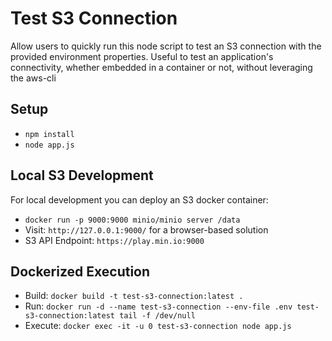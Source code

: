 # Test S3 Connection

Allow users to quickly run this node script to test an S3 connection with the provided environment properties. Useful to test an application's connectivity, whether embedded in a container or not, without leveraging the aws-cli

## Setup

* `npm install`
* `node app.js`

## Local S3 Development

For local development you can deploy an S3 docker container:

* `docker run -p 9000:9000 minio/minio server /data`
* Visit: `http://127.0.0.1:9000/` for a browser-based solution
* S3 API Endpoint: `https://play.min.io:9000`


## Dockerized Execution

* Build: `docker build -t test-s3-connection:latest .`
* Run: `docker run -d --name test-s3-connection --env-file .env test-s3-connection:latest tail -f /dev/null`
* Execute: `docker exec -it -u 0 test-s3-connection node app.js`
